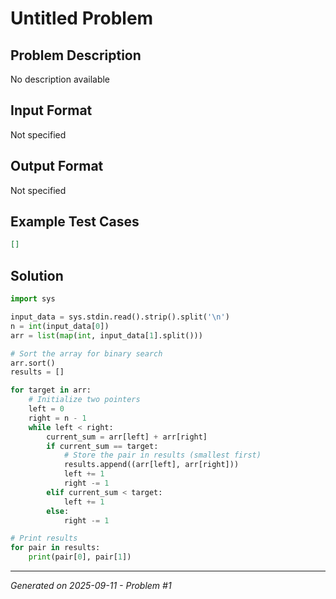 # Untitled Problem

## Problem Description
No description available

## Input Format
Not specified

## Output Format
Not specified

## Example Test Cases
```json
[]
```

## Solution
```python
import sys

input_data = sys.stdin.read().strip().split('\n')
n = int(input_data[0])
arr = list(map(int, input_data[1].split()))

# Sort the array for binary search
arr.sort()
results = []

for target in arr:
    # Initialize two pointers
    left = 0
    right = n - 1
    while left < right:
        current_sum = arr[left] + arr[right]
        if current_sum == target:
            # Store the pair in results (smallest first)
            results.append((arr[left], arr[right]))
            left += 1
            right -= 1
        elif current_sum < target:
            left += 1
        else:
            right -= 1

# Print results
for pair in results:
    print(pair[0], pair[1])
```

---
*Generated on 2025-09-11 - Problem #1*